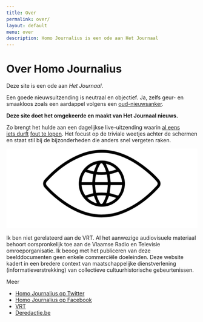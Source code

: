 ```yaml
---
title: Over
permalink: over/
layout: default
menu: over
description: Homo Journalius is een ode aan Het Journaal
---
```


<div class="container-fluid">

<h1 class="pagetitle">Over Homo Journalius</h1>

<p class="lead">Deze site is een ode aan <cite>Het Journaal</cite>.</p>

<div class="row">

<div class="col-sm-7">

<p>Een goede nieuwsuitzending is neutraal en objectief. Ja, zelfs geur- en smaakloos zoals een aardappel volgens een <a href="/anker/jan-becaus/"><span class="text-link">oud-nieuwsanker</span></a>.</p>

<p><strong>Deze site doet het omgekeerde en maakt van Het Journaal nieuws.</strong></p>

<p>Zo brengt het hulde aan een dagelijkse live-uitzending waarin <a href="/1988/08/29/studio.html"><span class="text-link">al&nbsp;eens</span></a> <a href="/1997/09/01/bommelding.html"><span class="text-link">iets&nbsp;durft</span></a> <a href="/2012/07/18/honderd.html"><span class="text-link">fout te lopen</span></a>. Het focust op de triviale weetjes achter de schermen en staat stil bij de bijzonderheden die anders snel vergeten raken.</p>

</div>

<div class="col-sm-5">
  <img src="/img/logo-lines.svg">
</div>


<div class="col-sm-7">

<div class="alt">
<p>Ik ben niet gerelateerd aan de VRT. Al het aanwezige audiovisuele materiaal behoort oorspronkelijk toe aan de Vlaamse Radio en Televisie omroeporganisatie. Ik beoog met het publiceren van deze beelddocumenten geen enkele commerciële doeleinden. Deze website kadert in een bredere context van maatschappelijke dienstverlening (informatieverstrekking) van collectieve cultuurhistorische gebeurtenissen.</p>
</div>

</div>

<div class="col-sm-5">
  <div class="module">
    <p class="module-title">Meer</p>
    <ul>
      <li><a href="https://twitter.com/homojournalius"><span class="text-link">Homo Journalius op Twitter</span></a></li>
      <li><a href="https://www.facebook.com/hjournalius/"><span class="text-link">Homo Journalius op Facebook</span></a></li>
      <li><a href="http://www.vrt.be"><span class="text-link">VRT</span></a></li>
      <li><a href="http://www.deredactie.be"><span class="text-link">Deredactie.be</span></a></li>
    </ul>
  </div>
</div>
</div>
